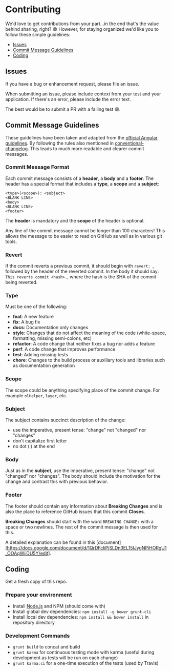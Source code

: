 Contributing
============

We'd love to get contributions from your part...in the end that's the value behind sharing, right? :smile:
However, for staying organized we'd like you to follow these simple guidelines:

- [Issues](#issues)
- [Commit Message Guidelines](#commit)
- [Coding](#coding)

## <a name="issues"></a> Issues

If you have a bug or enhancement request, please file an issue.

When submitting an issue, please include context from your test and
your application. If there's an error, please include the error text.

The best would be to submit a PR with a failing test :smiley:.

## <a name="commit"></a> Commit Message Guidelines

These guidelines have been taken and adapted from the [official Angular guidelines](https://github.com/angular/angular/blob/master/CONTRIBUTING.md#-commit-message-guidelines). By following the rules also mentioned in [conventional-changelog](https://www.npmjs.com/package/conventional-changelog). This leads to much more readable and clearer commit messages.

### Commit Message Format
Each commit message consists of a **header**, a **body** and a **footer**.  The header has a special
format that includes a **type**, a **scope** and a **subject**:

```
<type>(<scope>): <subject>
<BLANK LINE>
<body>
<BLANK LINE>
<footer>
```

The **header** is mandatory and the **scope** of the header is optional.

Any line of the commit message cannot be longer than 100 characters! This allows the message to be easier
to read on GitHub as well as in various git tools.

### Revert
If the commit reverts a previous commit, it should begin with `revert: `, followed by the header of the reverted commit. In the body it should say: `This reverts commit <hash>.`, where the hash is the SHA of the commit being reverted.

### Type
Must be one of the following:

* **feat**: A new feature
* **fix**: A bug fix
* **docs**: Documentation only changes
* **style**: Changes that do not affect the meaning of the code (white-space, formatting, missing
  semi-colons, etc)
* **refactor**: A code change that neither fixes a bug nor adds a feature
* **perf**: A code change that improves performance
* **test**: Adding missing tests
* **chore**: Changes to the build process or auxiliary tools and libraries such as documentation
  generation

### Scope
The scope could be anything specifying place of the commit change. For example
`olHelper`, `layer`, etc.

### Subject
The subject contains succinct description of the change:

* use the imperative, present tense: "change" not "changed" nor "changes"
* don't capitalize first letter
* no dot (.) at the end

### Body
Just as in the **subject**, use the imperative, present tense: "change" not "changed" nor "changes".
The body should include the motivation for the change and contrast this with previous behavior.

### Footer
The footer should contain any information about **Breaking Changes** and is also the place to
reference GitHub issues that this commit **Closes**.

**Breaking Changes** should start with the word `BREAKING CHANGE:` with a space or two newlines. The rest of the commit message is then used for this.

A detailed explanation can be found in this [document][https://docs.google.com/document/d/1QrDFcIiPjSLDn3EL15IJygNPiHORgU1_OOAqWjiDU5Y/edit].

## <a name="coding"></a> Coding

Get a fresh copy of this repo.

### Prepare your environment
* Install [Node.js](http://nodejs.org/) and NPM (should come with)
* Install global dev dependencies: `npm install -g bower grunt-cli`
* Install local dev dependencies: `npm install && bower install` in repository directory

### Development Commands
* `grunt build` to concat and build
* `grunt karma` for continuous testing mode with karma (useful during development as tests will be run on each change)
* `grunt karma:ci` for a one-time execution of the tests (used by Travis)
